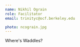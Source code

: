 ```yaml
---
name: Nikhil Ograin
role: Facilitator
email: trinityc@ocf.berkeley.edu

photo: ncograin.jpg
---
```


Where's Waddles?
